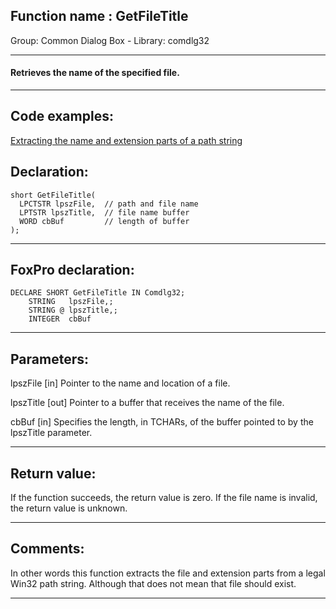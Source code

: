 
## Function name : GetFileTitle
Group: Common Dialog Box - Library: comdlg32    
***  


#### Retrieves the name of the specified file.
***  


## Code examples:
[Extracting the name and extension parts of a path string](../../samples/sample_118.md)  

## Declaration:
```foxpro  
short GetFileTitle(
  LPCTSTR lpszFile,  // path and file name
  LPTSTR lpszTitle,  // file name buffer
  WORD cbBuf         // length of buffer
);  
```  
***  


## FoxPro declaration:
```foxpro  
DECLARE SHORT GetFileTitle IN Comdlg32;
	STRING   lpszFile,;
	STRING @ lpszTitle,;
	INTEGER  cbBuf  
```  
***  


## Parameters:
lpszFile 
[in] Pointer to the name and location of a file. 

lpszTitle 
[out] Pointer to a buffer that receives the name of the file. 

cbBuf 
[in] Specifies the length, in TCHARs, of the buffer pointed to by the lpszTitle parameter.  
***  


## Return value:
If the function succeeds, the return value is zero. If the file name is invalid, the return value is unknown. 
  
***  


## Comments:
In other words this function extracts the file and extension parts from a legal Win32 path string. Although that does not mean that file should exist.  
  
***  

